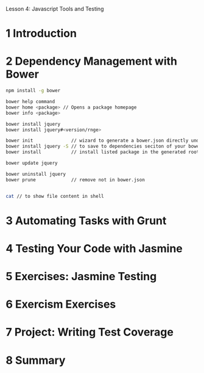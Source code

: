 Lesson 4: Javascript Tools and Testing

# 1	Introduction


# 2	Dependency Management with Bower

```bash
npm install -g bower

bower help command
bower home <package> // Opens a package homepage
bower info <package> 

bower install jquery
bower install jquery#<version/rnge>

bower init              // wizard to generate a bower.json directly under bower_components folder
bower install jquery -S // to save to dependencies seciton of your bower.json file
bower install           // install listed package in the generated root bower.json file

bower update jquery

bower uninstall jquery
bower prune             // remove not in bower.json


cat // to show file content in shell


```

# 3	Automating Tasks with Grunt


# 4	Testing Your Code with Jasmine


# 5	Exercises: Jasmine Testing


# 6	Exercism Exercises


# 7	Project: Writing Test Coverage


# 8	Summary

